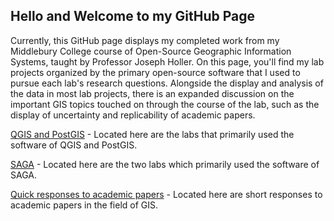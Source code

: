## Hello and Welcome to my GitHub Page

Currently, this GitHub page displays my completed work from my Middlebury College course of Open-Source Geographic Information Systems, taught by Professor Joseph Holler. On this page, you'll find my lab projects organized by the primary open-source software that I used to pursue each lab's research questions. Alongside the display and analysis of the data in most lab projects, there is an expanded discussion on the important GIS topics touched on through the course of the lab, such as the display of uncertainty and replicability of academic papers.

[QGIS and PostGIS](qgis/qgis.md) - Located here are the labs that primarily used the software of QGIS and PostGIS.

[SAGA](saga/saga_index.md) - Located here are the two labs which primarily used the software of SAGA. 

[Quick responses to academic papers](responses.md) - Located here are short responses to academic papers in the field of GIS.
